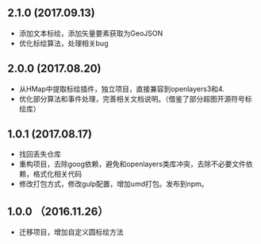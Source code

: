 ## 2.1.0 (2017.09.13)

* 添加文本标绘，添加矢量要素获取为GeoJSON
* 优化标绘算法，处理相关bug

## 2.0.0 (2017.08.20)

* 从HMap中提取标绘插件，独立项目，直接兼容到openlayers3和4.
* 优化部分算法和事件处理，完善相关文档说明。（借鉴了部分超图开源符号标绘库）

## 1.0.1 (2017.08.17)

* 找回丢失仓库
* 重构项目，去除goog依赖，避免和openlayers类库冲突，去除不必要文件依赖，格式化相关代码
* 修改打包方式，修改gulp配置，增加umd打包。发布到npm。

## 1.0.0 （2016.11.26）

* 迁移项目，增加自定义圆标绘方法

